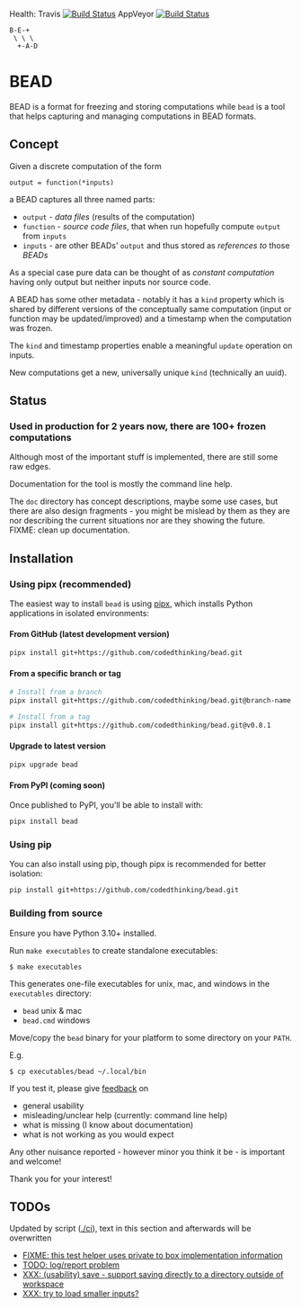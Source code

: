 Health:
Travis [![Build Status](https://travis-ci.org/e3krisztian/bead.svg?branch=master)](https://travis-ci.org/e3krisztian/bead)
AppVeyor [![Build Status](https://ci.appveyor.com/api/projects/status/github/e3krisztian/bead?branch=master&svg=true)](https://ci.appveyor.com/project/e3krisztian/bead)

    B-E-+
     \ \ \
      +-A-D

# BEAD


BEAD is a format for freezing and storing computations while `bead` is a tool that helps
capturing and managing computations in BEAD formats.


## Concept

Given a discrete computation of the form

    output = function(*inputs)

a BEAD captures all three named parts:

- `output` - *data files* (results of the computation)
- `function` - *source code files*, that when run hopefully compute `output` from `inputs`
- `inputs` - are other BEADs' `output` and thus stored as *references to* those *BEADs*

As a special case pure data can be thought of as *constant computation*
having only output but neither inputs nor source code.

A BEAD has some other metadata - notably it has a `kind` property which is shared by
different versions of the conceptually same computation (input or function may be updated/improved)
and a timestamp when the computation was frozen.

The `kind` and timestamp properties enable a meaningful `update` operation on inputs.

New computations get a new, universally unique `kind` (technically an uuid).


## Status

### Used in production for 2 years now, there are 100+ frozen computations

Although most of the important stuff is implemented, there are still some raw edges.

Documentation for the tool is mostly the command line help.

The `doc` directory has concept descriptions, maybe some use cases,
but there are also design fragments - you might be mislead by them as they
are nor describing the current situations nor are they showing the future.
FIXME: clean up documentation.


## Installation

### Using pipx (recommended)

The easiest way to install `bead` is using [pipx](https://pypa.github.io/pipx/), which installs Python applications in isolated environments:

#### From GitHub (latest development version)
```bash
pipx install git+https://github.com/codedthinking/bead.git
```

#### From a specific branch or tag
```bash
# Install from a branch
pipx install git+https://github.com/codedthinking/bead.git@branch-name

# Install from a tag
pipx install git+https://github.com/codedthinking/bead.git@v0.8.1
```

#### Upgrade to latest version
```bash
pipx upgrade bead
```

#### From PyPI (coming soon)
Once published to PyPI, you'll be able to install with:
```bash
pipx install bead
```

### Using pip

You can also install using pip, though pipx is recommended for better isolation:

```bash
pip install git+https://github.com/codedthinking/bead.git
```

### Building from source

Ensure you have Python 3.10+ installed.

Run `make executables` to create standalone executables:

```
$ make executables
```

This generates one-file executables for unix, mac, and windows in the `executables` directory:
- `bead` unix & mac
- `bead.cmd` windows

Move/copy the `bead` binary for your platform to some directory on your `PATH`.

E.g.

```
$ cp executables/bead ~/.local/bin
```

If you test it, please give [feedback](../../issues) on
- general usability
- misleading/unclear help (currently: command line help)
- what is missing (I know about documentation)
- what is not working as you would expect

Any other nuisance reported - however minor you think it be - is important and welcome!

Thank you for your interest!


## TODOs

Updated by script ([./ci](https://github.com/e3krisztian/bead/blob/wip/ci)), text in this section and afterwards will be overwritten

- [FIXME: this test helper uses private to box implementation information](https://github.com/e3krisztian/bead/blob/wip/bead_cli/test_feature_update_by_name.py#L102)
- [TODO: log/report problem](https://github.com/e3krisztian/bead/blob/wip/bead/box.py#L160)
- [XXX: (usability) save - support saving directly to a directory outside of workspace](https://github.com/e3krisztian/bead/blob/wip/bead_cli/workspace.py#L87)
- [XXX: try to load smaller inputs?](https://github.com/e3krisztian/bead/blob/wip/bead_cli/workspace.py#L163)

